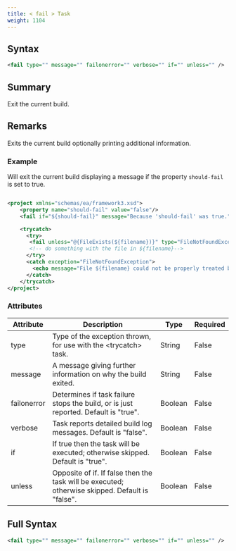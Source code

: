 ```yaml
---
title: < fail > Task
weight: 1104
---
```

## Syntax
```xml
<fail type="" message="" failonerror="" verbose="" if="" unless="" />
```
## Summary ##
Exit the current build.

## Remarks ##
Exits the current build optionally printing additional information.



### Example ###
Will exit the current build displaying a message if the property `should-fail`  is set to true.


```xml

<project xmlns="schemas/ea/framework3.xsd">
    <property name="should-fail" value="false"/>
    <fail if="${should-fail}" message="Because 'should-fail' was true."/>

    <trycatch>
      <try>
       <fail unless="@{FileExists(${filename})}" type="FileNotFoundException" message="File ${filename} was not found."/>
       <!-- do something with the file in ${filename}-->
      </try>
      <catch exception="FileNotFoundException">
        <echo message="File ${filename} could not be properly treated because it was not found"/>
      </catch>
    </trycatch>
</project>

```



### Attributes
| Attribute | Description | Type | Required |
| --------- | ----------- | ---- | -------- |
| type | Type of the exception thrown, for use with the &lt;trycatch&gt; task. | String | False |
| message | A message giving further information on why the build exited. | String | False |
| failonerror | Determines if task failure stops the build, or is just reported. Default is &quot;true&quot;. | Boolean | False |
| verbose | Task reports detailed build log messages.  Default is &quot;false&quot;. | Boolean | False |
| if | If true then the task will be executed; otherwise skipped. Default is &quot;true&quot;. | Boolean | False |
| unless | Opposite of if.  If false then the task will be executed; otherwise skipped. Default is &quot;false&quot;. | Boolean | False |

## Full Syntax
```xml
<fail type="" message="" failonerror="" verbose="" if="" unless="" />
```
